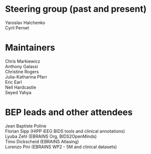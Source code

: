 # Steering group (past and present)

Yaroslav Halchenko  
Cyril Pernet

# Maintainers

Chris Markiewicz  
Anthony Galassi  
Christine Rogers  
Julia-Katharina Pfarr   
Eric Earl  
Nell Hardcastle  
Seyed Yahya  

# BEP leads and other attendees

Jean Baptiste Poline  
Florian Sipp (HIPP iEEG BIDS tools and clinical annotations)  
Lyuba Zehl  (EBRAINS Org, BIDS2OpenMinds)  
Timo Dickscheid (EBRAINS Atlasing)   
Lorenzo Pini (EBRAINS WP2 - 5M and clinical datasets)  
